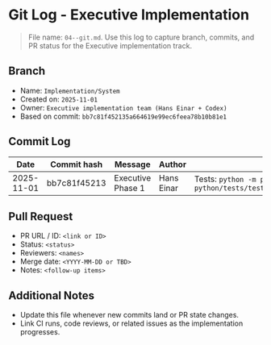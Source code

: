 ﻿# Git Log - Executive Implementation

> File name: `04--git.md`. Use this log to capture branch, commits, and PR status for the Executive implementation track.

## Branch
- Name: `Implementation/System`
- Created on: `2025-11-01`
- Owner: `Executive implementation team (Hans Einar + Codex)`
- Based on commit: `bb7c81f452135a664619e99ec6feea78b10b81e1`

## Commit Log
| Date | Commit hash | Message | Author | Notes |
| --- | --- | --- | --- | --- |
| 2025-11-01 | bb7c81f45213 | Executive Phase 1 | Hans Einar | Tests: `python -m pytest python/tests/test_executive_sessions.py` |

## Pull Request
- PR URL / ID: `<link or ID>`
- Status: `<status>`
- Reviewers: `<names>`
- Merge date: `<YYYY-MM-DD or TBD>`
- Notes: `<follow-up items>`

## Additional Notes
- Update this file whenever new commits land or PR state changes.
- Link CI runs, code reviews, or related issues as the implementation progresses.
